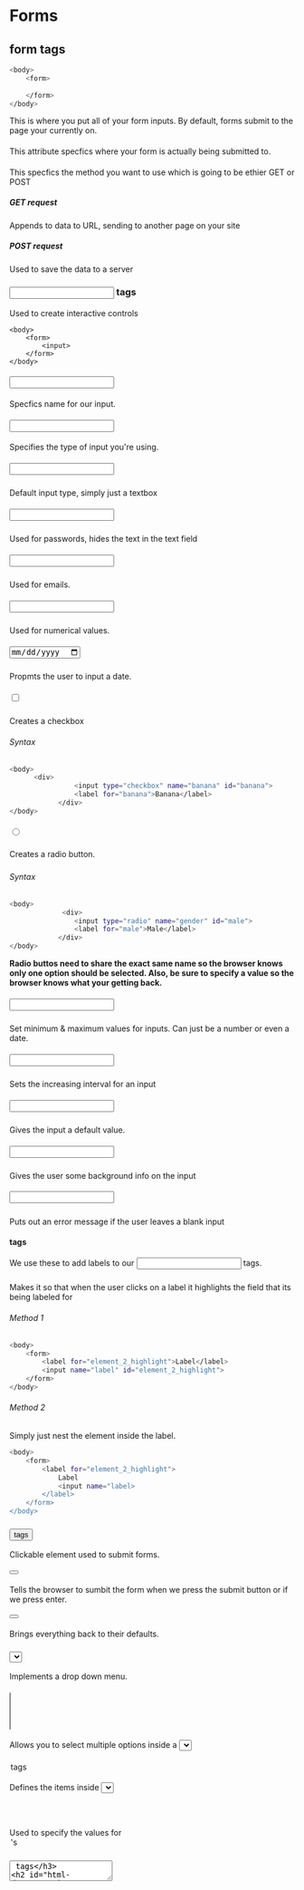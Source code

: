 # Forms

## form tags
```bash
<body>
    <form>
        
    </form>
</body>
```
This is where you put all of your form inputs. By default, forms submit to the page your currently on.

#### <form action="">
This attribute specfics where your form is actually being submitted to.

#### <form method="">
This specfics the method you want to use which is going to be ethier GET or POST

#####  GET request
Appends to data to URL, sending to another page on your site

##### POST request
Used to save the data to a server


### <input> tags
Used to create interactive controls
```
<body>
    <form>
        <input>  
    </form>
</body>
```

#### <input name="">
Specfics name for our input.

#### <input type="">
Specifies the type of input you're using.

##### <input type="text">
Default input type, simply just a textbox

##### <input type="password">
Used for passwords, hides the text in the text field

##### <input type="email">
Used for emails.

##### <input type="number">
Used for numerical values.

##### <input type="date">
Propmts the user to input a date.
##### <input type="checkbox">
Creates a checkbox

###### Syntax
```bash
<body>
      <div>
                <input type="checkbox" name="banana" id="banana">
                <label for="banana">Banana</label>
            </div>
</body>
```

##### <input type="radio">
Creates a radio button.

##### <input type="hidden">

###### Syntax
```bash
<body>
             <div>
                <input type="radio" name="gender" id="male">
                <label for="male">Male</label>
            </div>
</body>
```
**Radio buttos need to share the exact same name so the browser knows only one option should be selected. Also, be sure to specify a value so the browser knows what your getting back.**

##### <input min="" max="">
Set minimum & maximum values for inputs. Can just be a number or even a date.

##### <input step="">
Sets the increasing interval for an input

##### <input value="">
Gives the input a default value.

##### <input placeholder="">
Gives the user some background info on the input

##### <input required>
Puts out an error message if the user leaves a blank input 
#### <label> tags
We use these to add labels to our <input> tags.

##### <label for="">
Makes it so that when the user clicks on a label it highlights the field that its being labeled for

###### Method 1
```bash
<body>
    <form>
        <label for="element_2_highlight">Label</label>
        <input name="label" id="element_2_highlight">
    </form>
</body>
```

###### Method 2
Simply just nest the element inside the label.
```bash
<body>
    <form>
        <label for="element_2_highlight">
            Label
            <input name="label>
        </label>
    </form>
</body>
```
### <button> tags
Clickable element used to submit forms.

#### <button type="submit">
Tells the browser to sumbit the form when we press the submit button or if we press enter.
#### <button type="reset">
Brings everything back to their defaults.

### <select> tags
Implements a drop down menu.

#### <select multiple>
Allows you to select multiple options inside a <select>

#### <option> tags
Defines the items inside <select> tags.

##### <option value="">
Used to specify the values for <option>'s

### <textarea> tags

## HTML Documentation
[HTML MDN](https://developer.mozilla.org/en-US/docs/Web/HTML)
## License
[MIT](https://choosealicense.com/licenses/mit/)
